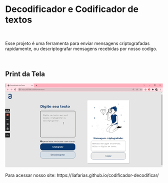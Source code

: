 <h1>Decodificador e Codificador de textos</h1>
<br>
<p> Esse projeto é uma ferramenta para enviar mensagens criptografadas rapidamente, ou descriptografar mensagens recebidas por nosso codigo.</p>
<br>
<h2>Print da Tela</h2>

![preview](https://raw.githubusercontent.com/liafarias/codificador-decodificar/master/img/print.gif)
<br>

<p>Para acessar nosso site: https://liafarias.github.io/codificador-decodificar/ </p>
